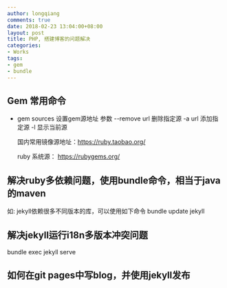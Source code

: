 ```yaml
---
author: longqiang
comments: true
date: 2018-02-23 13:04:00+08:00
layout: post
title: PHP, 搭建博客的问题解决
categories:
- Works
tags:
- gem
- bundle
---
```



## Gem 常用命令

* gem sources  设置gem源地址
  参数 --remove url 删除指定源
       -a url 添加指定源
	   -l 显示当前源
	   
	国内常用镜像源地址：https://ruby.taobao.org/

    ruby 系统源：  https://rubygems.org/
	
## 解决ruby多依赖问题，使用bundle命令，相当于java的maven
   如: jekyll依赖很多不同版本的库，可以使用如下命令
   bundle update jekyll
   
## 解决jekyll运行i18n多版本冲突问题
   bundle exec jekyll serve

## 如何在git pages中写blog，并使用jekyll发布